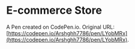 # E-commerce Store

A Pen created on CodePen.io. Original URL: [https://codepen.io/Arshghh7786/pen/LYobMRx](https://codepen.io/Arshghh7786/pen/LYobMRx).

